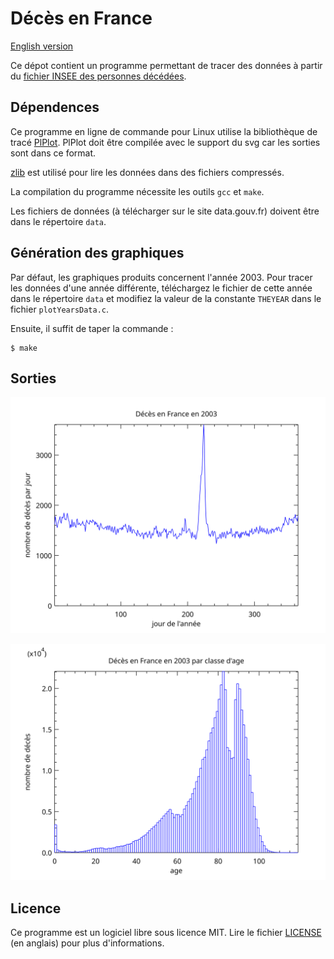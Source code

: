 # Décès en France

[English version](README.en.md)

Ce dépot contient un programme permettant de tracer des données à partir du [fichier INSEE des personnes décédées](https://www.data.gouv.fr/fr/datasets/fichier-des-personnes-decedees/#_).

## Dépendences

Ce programme en ligne de commande pour Linux utilise la bibliothèque de tracé [PlPlot](http://plplot.sourceforge.net/index.php).
PlPlot doit être compilée avec le support du svg car les sorties sont dans ce format.

[zlib](https://www.zlib.net) est utilisé pour lire les données dans des fichiers compressés.

La compilation du programme nécessite les outils `gcc` et `make`.

Les fichiers de données (à télécharger sur le site data.gouv.fr) doivent être dans le répertoire `data`.

## Génération des graphiques

Par défaut, les graphiques produits concernent l'année 2003. Pour tracer les données d'une année différente, téléchargez le fichier de cette année dans le répertoire `data` et modifiez la valeur de la constante `THEYEAR` dans le fichier `plotYearsData.c`.

Ensuite, il suffit de taper la commande :

    $ make

## Sorties

![nombre de décès par jour](deces_par_jour.svg)

![distribution par age](deces_par_age.svg)

## Licence

Ce programme est un logiciel libre sous licence MIT. Lire le fichier [LICENSE](LICENSE) (en anglais) pour plus d'informations.
